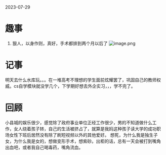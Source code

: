 2023-07-29
# 趣事
1. 狠人，以身作则，真好，手术都排到两个月以后了
![image.png](https://pokemongle-images-1319763739.cos.ap-nanjing.myqcloud.com/sandox/img/202307292329311.png)

# 记事
明天去什么水库玩。。。在一堆高考不理想的学生面前炫耀罢了，巩固自己的教师权威。cs自学模块就没学几个，下学期好想去外企实习，，，学不完了。

# 回顾
小县城的娱乐很少，感觉除了政府事业单位正经工作很少，男的不知道做什么工作，女人绕着孩子转，自己的生活被挤占了，就算是我妈这种孩子读大学的成功职场女性下班后居然没有除了刷短视频以外的其他爱好。
想死，为什么我是独生子女，为什么我是女的，想做变形手术，想紫砂。出柜的话，总有一天会被打到嘴角出血吧，或者我自己喝毒药，嘴角流血。